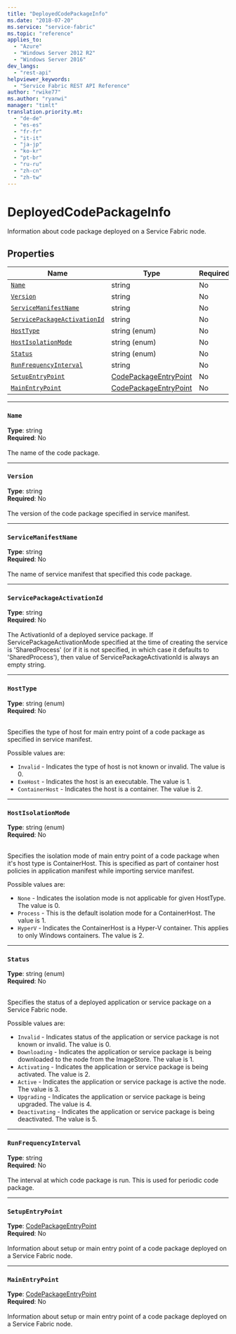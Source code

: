 ```yaml
---
title: "DeployedCodePackageInfo"
ms.date: "2018-07-20"
ms.service: "service-fabric"
ms.topic: "reference"
applies_to: 
  - "Azure"
  - "Windows Server 2012 R2"
  - "Windows Server 2016"
dev_langs: 
  - "rest-api"
helpviewer_keywords: 
  - "Service Fabric REST API Reference"
author: "rwike77"
ms.author: "ryanwi"
manager: "timlt"
translation.priority.mt: 
  - "de-de"
  - "es-es"
  - "fr-fr"
  - "it-it"
  - "ja-jp"
  - "ko-kr"
  - "pt-br"
  - "ru-ru"
  - "zh-cn"
  - "zh-tw"
---
```

# DeployedCodePackageInfo

Information about code package deployed on a Service Fabric node.

## Properties
| Name | Type | Required |
| --- | --- | --- |
| [`Name`](#name) | string | No |
| [`Version`](#version) | string | No |
| [`ServiceManifestName`](#servicemanifestname) | string | No |
| [`ServicePackageActivationId`](#servicepackageactivationid) | string | No |
| [`HostType`](#hosttype) | string (enum) | No |
| [`HostIsolationMode`](#hostisolationmode) | string (enum) | No |
| [`Status`](#status) | string (enum) | No |
| [`RunFrequencyInterval`](#runfrequencyinterval) | string | No |
| [`SetupEntryPoint`](#setupentrypoint) | [CodePackageEntryPoint](sfclient-model-codepackageentrypoint.md) | No |
| [`MainEntryPoint`](#mainentrypoint) | [CodePackageEntryPoint](sfclient-model-codepackageentrypoint.md) | No |

____
### `Name`
__Type__: string <br/>
__Required__: No<br/>
<br/>
The name of the code package.

____
### `Version`
__Type__: string <br/>
__Required__: No<br/>
<br/>
The version of the code package specified in service manifest.

____
### `ServiceManifestName`
__Type__: string <br/>
__Required__: No<br/>
<br/>
The name of service manifest that specified this code package.

____
### `ServicePackageActivationId`
__Type__: string <br/>
__Required__: No<br/>
<br/>
The ActivationId of a deployed service package. If ServicePackageActivationMode specified at the time of creating the service
is 'SharedProcess' (or if it is not specified, in which case it defaults to 'SharedProcess'), then value of ServicePackageActivationId
is always an empty string.


____
### `HostType`
__Type__: string (enum) <br/>
__Required__: No<br/>
<br/>


Specifies the type of host for main entry point of a code package as specified in service manifest.

Possible values are: 

  - `Invalid` - Indicates the type of host is not known or invalid. The value is 0.
  - `ExeHost` - Indicates the host is an executable. The value is 1.
  - `ContainerHost` - Indicates the host is a container. The value is 2.



____
### `HostIsolationMode`
__Type__: string (enum) <br/>
__Required__: No<br/>
<br/>


Specifies the isolation mode of main entry point of a code package when it's host type is ContainerHost. This is specified as part of container host policies in application manifest while importing service manifest.

Possible values are: 

  - `None` - Indicates the isolation mode is not applicable for given HostType. The value is 0.
  - `Process` - This is the default isolation mode for a ContainerHost. The value is 1.
  - `HyperV` - Indicates the ContainerHost is a Hyper-V container. This applies to only Windows containers. The value is 2.



____
### `Status`
__Type__: string (enum) <br/>
__Required__: No<br/>
<br/>


Specifies the status of a deployed application or service package on a Service Fabric node.


Possible values are: 

  - `Invalid` - Indicates status of the application or service package is not known or invalid. The value is 0.
  - `Downloading` - Indicates the application or service package is being downloaded to the node from the ImageStore. The value is 1.
  - `Activating` - Indicates the application or service package is being activated. The value is 2.
  - `Active` - Indicates the application or service package is active the node. The value is 3.
  - `Upgrading` - Indicates the application or service package is being upgraded. The value is 4.
  - `Deactivating` - Indicates the application or service package is being deactivated. The value is 5.



____
### `RunFrequencyInterval`
__Type__: string <br/>
__Required__: No<br/>
<br/>
The interval at which code package is run. This is used for periodic code package.

____
### `SetupEntryPoint`
__Type__: [CodePackageEntryPoint](sfclient-model-codepackageentrypoint.md) <br/>
__Required__: No<br/>
<br/>
Information about setup or main entry point of a code package deployed on a Service Fabric node.

____
### `MainEntryPoint`
__Type__: [CodePackageEntryPoint](sfclient-model-codepackageentrypoint.md) <br/>
__Required__: No<br/>
<br/>
Information about setup or main entry point of a code package deployed on a Service Fabric node.
